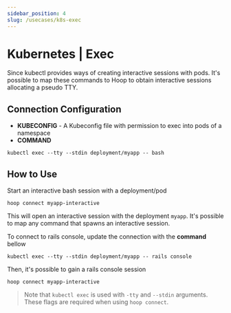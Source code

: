 ```yaml
---
sidebar_position: 4
slug: /usecases/k8s-exec
---
```


# Kubernetes | Exec

Since kubectl provides ways of creating interactive sessions with pods. It's possible to map these commands to Hoop to obtain interactive sessions allocating a pseudo TTY.

## Connection Configuration

- **KUBECONFIG** - A Kubeconfig file with permission to exec into pods of a namespace
- **COMMAND**

```shell
kubectl exec --tty --stdin deployment/myapp -- bash
```

## How to Use

Start an interactive bash session with a deployment/pod

```shell
hoop connect myapp-interactive
```

This will open an interactive session with the deployment `myapp`.
It's possible to map any command that spawns an interactive session.

To connect to rails console, update the connection with the **command** bellow

```shell
kubectl exec --tty --stdin deployment/myapp -- rails console
```

Then, it's possible to gain a rails console session

```shell
hoop connect myapp-interactive
```

> Note that `kubectl exec` is used with `-tty` and `--stdin` arguments. These flags are required when using `hoop connect`.